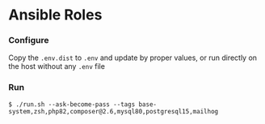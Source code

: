 # Ansible Roles

### Configure

Copy the `.env.dist` to `.env` and update by proper values, or run directly on the host without any `.env` file 

### Run
```
$ ./run.sh --ask-become-pass --tags base-system,zsh,php82,composer@2.6,mysql80,postgresql15,mailhog
```

